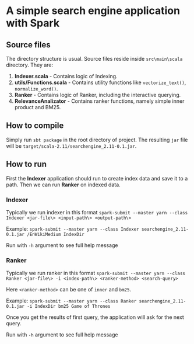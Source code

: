# A simple search engine application with Spark

## Source files
The directory structure is usual. Source files reside inside `src\main\scala` directory. They are:
1. **Indexer.scala** - Contains logic of Indexing.
4. **utils/Functions.scala** -  Contains utility functions like `vectorize_text()`, `normalize_word()`.
5. **Ranker** - Contains logic of Ranker, including the interactive querying.
6. **RelevanceAnalizator** - Contains ranker functions, namely simple inner product and BM25.

## How to compile
Simply run `sbt package` in the root directory of project. The resulting `jar` file will be `target/scala-2.11/searchengine_2.11-0.1.jar`.

## How to run
First the **Indexer** application should run to create index data and save it to a path. Then we can run **Ranker** on indexed data. 

### Indexer
Typically we run indexer in this format 
`spark-submit --master yarn --class Indexer <jar-file\> <input-path\> <output-path\>`

Example: 
`spark-submit --master yarn --class Indexer searchengine_2.11-0.1.jar /EnWikiMedium IndexDir`

Run with `-h` argument to see full help message

### Ranker
Typically we run ranker in this format 
`spark-submit --master yarn --class Ranker <jar-file\> -i <index-path\> <ranker-method> <search-query>`

Here `<ranker-method>` can be one of `inner` and `bm25`.

Example: 
`spark-submit --master yarn --class Ranker searchengine_2.11-0.1.jar -i IndexDir bm25 Game of Thrones`

Once you get the results of first query, the application will ask for the next query.

Run with `-h` argument to see full help message
